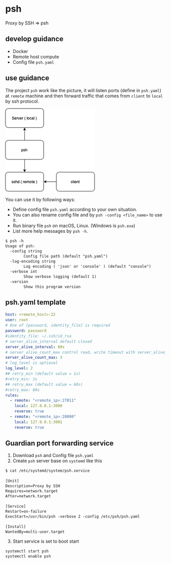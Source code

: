 # psh

Proxy by SSH => psh

## develop guidance

- Docker
- Remote host compute
- Config file `psh.yaml`

## use guidance

  The project `psh` work like the picture, it will listen ports (define in `psh.yaml`) at `remote`
  machine and then forward traffic that comes from `client` to `local` by ssh protocol.

  ![alt struct](./docs/resources/struct.png)

  You can use it by following ways:

- Define config file `psh.yaml` according to your own situation.
- You can also rename config file and by `psh -config <file_name>` to use it.
- Run binary file `psh` on macOS, Linux. (Windows is `psh.exe`)
- List more help messages by `psh -h`.
```shell
$ psh -h
Usage of psh:
  -config string
        Config file path (default "psh.yaml")
  -log-encoding string
        Log encoding ( 'json' or 'console' ) (default "console")
  -verbose int
        Show verbose logging (default 1)
  -version
        Show this program version

```

## psh.yaml template

```yaml
host: <remote_host>:22
user: root
# One of [password, identity_file] is required
password: password
#identity_file: ~/.ssh/id_rsa
# server_alive_interval default closed
server_alive_interval: 60s
# server_alive_count_max control read, write timeout with server_alive_interval
server_alive_count_max: 3
# log_level is optional
log_level: 2
## retry_min (default value = 1s)
#retry_min: 1s
## retry_max (default value = 60s)
#retry_max: 60s
rules:
  - remote: "<remote_ip>:27011"
    local: 127.0.0.1:3000
    reverse: true
  - remote: "<remote_ip>:28000"
    local: 127.0.0.1:3001
    reverse: true
```

## Guardian port forwarding service

1. Download `psh` and Config file `psh.yaml`
2. Create `psh` server base on `systemd` like this
```shell
$ cat /etc/systemd/system/psh.service

[Unit]
Description=Proxy by SSH
Requires=network.target
After=network.target

[Service]
Restart=on-failure
ExecStart=/usr/bin/psh -verbose 2 -config /etc/psh/psh.yaml

[Install]
WantedBy=multi-user.target
```
3. Start service is set to boot start

```shell
systemctl start psh
systemctl enable psh
```
